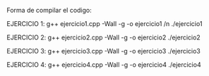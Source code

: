 Forma de compilar el codigo: 

  EJERCICIO 1: 
    g++ ejercicio1.cpp -Wall -g -o ejercicio1 /n
    ./ejercicio1 

  EJERCICIO 2: 
    g++ ejercicio2.cpp -Wall -g -o ejercicio2
    ./ejercicio2

  EJERCICIO 3: 
    g++ ejercicio3.cpp -Wall -g -o ejercicio3
    ./ejercicio3 

  EJERCICIO 4: 
    g++ ejercicio4.cpp -Wall -g -o ejercicio4
    ./ejercicio4
